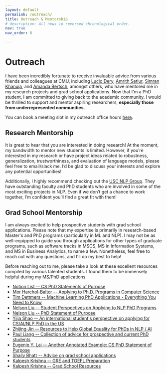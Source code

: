 ```yaml
---
layout: default
permalink: /outreach/
title: Outreach & Mentorship
# description: All news in reversed chronological order.
nav: true
nav_order: 6

---
```


# Outreach 

I have been incredibly fortunate to receive invaluable advice from various friends and colleagues at CMU, including <a href="https://scholar.google.com/citations?user=ggFzw0MAAAAJ&hl=en&oi=ao">Lucio Dery</a>, <a href="https://scholar.google.com/citations?user=i7V1kJgAAAAJ&hl=en&oi=sra">Amrith Setlur</a>, <a href="https://scholar.google.com/citations?user=yInhszwAAAAJ&hl=en">Simran Khanuja</a>, and <a href="https://scholar.google.com/citations?user=G1Jw4CYAAAAJ&hl=en&oi=ao">Amanda Bertsch</a>, amongst others, who have mentored me in my research projects and grad school applications. Now that I'm a PhD student, I am committed to giving back to the academic community. I would be thrilled to support and mentor aspiring researchers, <strong>especially those from underrepresented communities</strong>.


You can book a meeting slot in my outreach office hours [here](https://calendar.app.google/Ekko2kLsNFxgMQKe8).

## Research Mentorship

It is great to hear that you are interested in doing research! At the moment, my bandwidth to mentor new students is limited. However, if you’re interested in my research or have project ideas related to robustness, generalization, trustworthiness, and evaluation of language models, please feel free to email/slack me. I’d be glad to discuss your interests and explore any potential opportunities! 

Additionally, I highly recommend checking out the <a href="https://nlp.usc.edu">USC NLP Group</a>. They have outstanding faculty and PhD students who are involved in some of the most exciting projects in NLP. Even if we don’t get a chance to work together, I’m confident you’ll find a great fit with them!

<!-- As someone who is passionate about both conducting research and mentoring, I understand how valuable time and effort are for both mentors and mentees. To ensure a good fit for both of us, I would appreciate it if you could complete a demonstration of interest. This small demo project or write-up will help us get a sense of our potential collaboration. Your demo might include:

- A high-level project proposal that outlines the objectives, methodology, and rationale.
- A hypothesis or mathematical idea aimed at enhancing our understanding of language or language modeling.
- Results from an initial experiment, along with an interpretation and suggestions for future steps. -->

## Grad School Mentorship
I am always excited to help prospective students with grad school applications. Please note that my expertise is primarily in research-based Master's and PhD programs (particularly in ML and NLP). I may not be as well-equipped to guide you through applications for other types of graduate programs, such as software tracks in MSCS, MS in Information Systems, and MS in Business Analytics, to name a few. Nonetheless, feel free to reach out with any questions, and I'll do my best to help!

Before reaching out to me, please take a look at these excellent resources compiled by various talented students. I found them to be immensely helpful during my MS/PhD applications. 
- [Notion List -- CS PhD Statements of Purpose](https://cs-sop.notion.site/CS-PhD-Statements-of-Purpose-df39955313834889b7ac5411c37b958d)
- [Mor Harchol-Balter -- Applying to Ph.D. Programs in Computer Science](https://www.cs.cmu.edu/~harchol/gradschooltalk.pdf)
- [Tim Dettmers -- Machine Learning PhD Applications - Everything You Need to Know](https://timdettmers.com/2018/11/26/phd-applications/)
- [Nelson Liu -- Student Perspectives on Applying to NLP PhD Programs](https://blog.nelsonliu.me/2019/10/24/student-perspectives-on-applying-to-nlp-phd-programs/)
- [Nelson Liu -- PhD Statement of Purpose](https://blog.nelsonliu.me/2020/11/11/phd-personal-statement/)
- [Yijia Shao -- An international student's perspective on applying for CS/AI/NLP PhD in the US ](https://cs.stanford.edu/people/shaoyj/blog/2023/apply-grad-school/)
- [Zhijing Jin -- Resources to Help Global Equality for PhDs in NLP / AI](https://github.com/zhijing-jin/nlp-phd-global-equality)
- [Paul Liang -- Collection of advice for prospective and current PhD students](https://github.com/pliang279/awesome-phd-advice)
- [Eugenie Y. Lai -- Another Annotated Example: CS PhD Statement of Purpose](https://eugenielai.github.io/posts/another-annotated-sop.html)
- [Shaily Bhatt -- Advice on grad school applications](https://github.com/shaily99/advice)
- [Kalpesh Krishna -- GRE and TOEFL Preparation](https://martiansideofthemoon.github.io/2017/12/07/gre-toefl-preparation.html)
- [Kalpesh Krishna -- Grad School Resources](https://martiansideofthemoon.github.io/2018/05/29/grad-resources.html)
